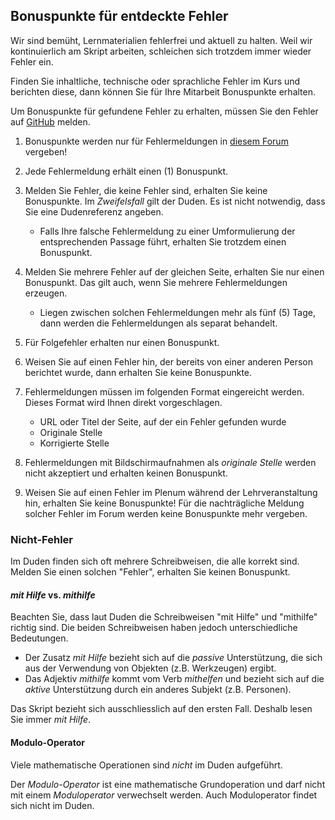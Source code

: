 ## Bonuspunkte für entdeckte Fehler

Wir sind bemüht, Lernmaterialien fehlerfrei und aktuell zu halten. Weil wir kontinuierlich am Skript arbeiten, schleichen sich trotzdem immer wieder Fehler ein. 

<p class="alert alert-success">
Finden Sie inhaltliche, technische oder sprachliche Fehler im Kurs und berichten diese, dann können Sie für Ihre Mitarbeit Bonuspunkte erhalten. 
</p>

Um Bonuspunkte für gefundene Fehler zu erhalten, müssen Sie den Fehler auf [GitHub](https://github.com/dxiai/ct-resourcen/issues) melden. 

1. Bonuspunkte werden nur für Fehlermeldungen in [diesem Forum](https://github.com/dxiai/ct-resourcen/issues) vergeben!

1. Jede Fehlermeldung erhält einen (1) Bonuspunkt. 

2. Melden Sie Fehler, die keine Fehler sind, erhalten Sie keine Bonuspunkte. Im *Zweifelsfall* gilt der Duden. Es ist nicht notwendig, dass Sie eine Dudenreferenz angeben.

    - Falls Ihre falsche Fehlermeldung zu einer Umformulierung der entsprechenden Passage führt, erhalten Sie trotzdem einen Bonuspunkt. 

2. Melden Sie mehrere Fehler auf der gleichen Seite, erhalten Sie nur einen Bonuspunkt. Das gilt auch, wenn Sie mehrere Fehlermeldungen erzeugen. 

    - Liegen zwischen solchen Fehlermeldungen mehr als fünf (5) Tage, dann werden die Fehlermeldungen als separat behandelt. 

3. Für Folgefehler erhalten nur einen Bonuspunkt.

3. Weisen Sie auf einen Fehler hin, der bereits von einer anderen Person berichtet wurde, dann erhalten Sie keine Bonuspunkte. 

4. Fehlermeldungen müssen im folgenden Format eingereicht werden. Dieses Format wird Ihnen direkt vorgeschlagen.

    - URL oder Titel der Seite, auf der ein Fehler gefunden wurde
    - Originale Stelle
    - Korrigierte Stelle

5. Fehlermeldungen mit Bildschirmaufnahmen als *originale Stelle* werden nicht akzeptiert und erhalten keinen Bonuspunkt. 

5. Weisen Sie auf einen Fehler im Plenum während der Lehrveranstaltung hin, erhalten Sie keine Bonuspunkte! Für die nachträgliche Meldung solcher Fehler im Forum werden keine Bonuspunkte mehr vergeben.

### Nicht-Fehler

Im Duden finden sich oft mehrere Schreibweisen, die alle korrekt sind. Melden Sie einen solchen "Fehler", erhalten Sie keinen Bonuspunkt. 

#### *mit Hilfe* vs. *mithilfe*

Beachten Sie, dass laut Duden die Schreibweisen "mit Hilfe" und "mithilfe" richtig sind. Die beiden Schreibweisen haben jedoch unterschiedliche Bedeutungen.

* Der Zusatz *mit Hilfe* bezieht sich auf die *passive* Unterstützung, die sich aus der Verwendung von Objekten (z.B. Werkzeugen) ergibt. 
* Das Adjektiv *mithilfe* kommt vom Verb *mithelfen* und bezieht sich auf die *aktive* Unterstützung durch ein anderes Subjekt (z.B. Personen). 

Das Skript bezieht sich ausschliesslich auf den ersten Fall. Deshalb lesen Sie immer *mit Hilfe*. 

#### Modulo-Operator

Viele mathematische Operationen sind *nicht* im Duden aufgeführt. 

Der *Modulo-Operator* ist eine mathematische Grundoperation und darf nicht mit einem *Moduloperator* verwechselt werden. Auch Moduloperator findet sich nicht im Duden.
